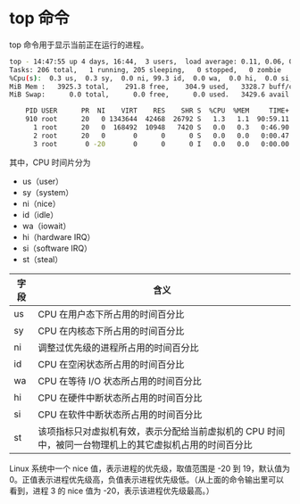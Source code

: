 # top 命令
top 命令用于显示当前正在运行的进程。

```bash
top - 14:47:55 up 4 days, 16:44,  3 users,  load average: 0.11, 0.06, 0.01
Tasks: 206 total,   1 running, 205 sleeping,   0 stopped,   0 zombie
%Cpu(s):  0.3 us,  0.3 sy,  0.0 ni, 99.3 id,  0.0 wa,  0.0 hi,  0.0 si,  0.0 st
MiB Mem :   3925.3 total,    291.8 free,    304.9 used,   3328.7 buff/cache
MiB Swap:      0.0 total,      0.0 free,      0.0 used.   3429.6 avail Mem

    PID USER      PR  NI    VIRT    RES    SHR S  %CPU  %MEM     TIME+ COMMAND
    910 root      20   0 1343644  42468  26792 S   1.3   1.1  90:59.11 containerd
      1 root      20   0  168492  10948   7420 S   0.0   0.3   0:46.90 systemd
      2 root      20   0       0      0      0 S   0.0   0.0   0:00.47 kthreadd
      3 root       0 -20       0      0      0 I   0.0   0.0   0:00.00 rcu_gp
```
其中，CPU 时间片分为 
- us（user）
- sy（system）
- ni（nice）
- id（idle）
- wa（iowait）
- hi（hardware IRQ）
- si（software IRQ）
- st（steal）

| 字段 | 含义                                                     |
|----|--------------------------------------------------------|
| us | CPU 在用户态下所占用的时间百分比                                     |
| sy | CPU 在内核态下所占用的时间百分比                                     |
| ni | 调整过优先级的进程所占用的时间百分比                                     |
| id | CPU 在空闲状态所占用的时间百分比                                     |
| wa | CPU 在等待 I/O 状态所占用的时间百分比                                |
| hi | CPU 在硬件中断状态所占用的时间百分比                                   |
| si | CPU 在软件中断状态所占用的时间百分比                                   |
| st | 该项指标只对虚拟机有效，表示分配给当前虚拟机的 CPU 时间中，被同一台物理机上的其它虚拟机占用的时间百分比 |

Linux 系统中一个 nice 值，表示进程的优先级，取值范围是 -20 到 19，默认值为 0。正值表示进程优先级高，负值表示进程优先级低。（从上面的命令输出里可以看到，进程 3 的 nice 值为 -20，表示该进程优先级最高。）
